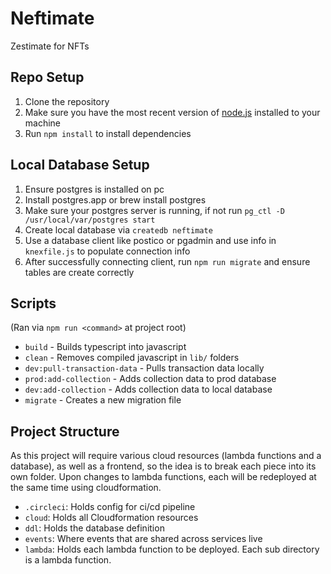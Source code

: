 # Neftimate
Zestimate for NFTs

## Repo Setup
1. Clone the repository
1. Make sure you have the most recent version of [node.js](https://nodejs.org/en/) installed to your machine
1. Run `npm install` to install dependencies

## Local Database Setup
1. Ensure postgres is installed on pc
1. Install postgres.app or brew install postgres
1. Make sure your postgres server is running, if not run `pg_ctl -D /usr/local/var/postgres start`
1. Create local database via `createdb neftimate`
1. Use a database client like postico or pgadmin and use info in `knexfile.js` to populate connection info
1. After successfully connecting client, run `npm run migrate` and ensure tables are create correctly

## Scripts
(Ran via `npm run <command>` at project root)

- `build` - Builds typescript into javascript 
- `clean` - Removes compiled javascript in `lib/` folders
- `dev:pull-transaction-data` - Pulls transaction data locally
- `prod:add-collection` - Adds collection data to prod database
- `dev:add-collection` - Adds collection data to local database
- `migrate` - Creates a new migration file

## Project Structure
As this project will require various cloud resources (lambda functions and a database), as well as a frontend, so the idea is to break each piece into its own folder. Upon changes to lambda functions, each will be redeployed at the same time using cloudformation.

- `.circleci`: Holds config for ci/cd pipeline
- `cloud`: Holds all Cloudformation resources
- `ddl`: Holds the database definition
- `events`: Where events that are shared across services live
- `lambda`: Holds each lambda function to be deployed. Each  sub directory is a lambda function.
